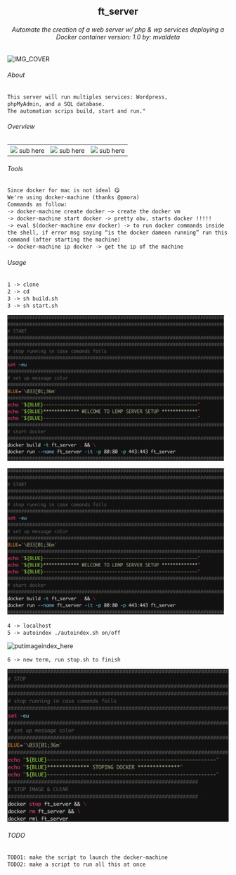 <h2 align="center">
ft_server 
</h2>
<h6 align="center">
Automate the creation of a web server w/ php & wp services deploying a Docker container
version: 1.0
by: mvaldeta
</h6>

<h2>
</h2>

![IMG_COVER](https://64.media.tumblr.com/1d78a493131209373213778d68f4c7f7/tumblr_pgphx8YABJ1vehqeko1_1280.jpg)

###### About  
```
This server will run multiples services: Wordpress,  
phpMyAdmin, and a SQL database.
The automation scrips build, start and run."
```

###### Overview

| | | |
|:-------------------------:|:-------------------------:|:-------------------------:|
|<img src="https://64.media.tumblr.com/c5b04f340576ce5859ac69e6401450e3/6dab6b5c26e26f6c-30/s1280x1920/4b3d1abd358d41def4dbfb5b8d5ae40254d0cc88.jpg" width="200"> sub here|<img src="https://64.media.tumblr.com/33dbe83c6197a3cd6ad4310a0a5486bd/2176a82ead6fd58d-91/s1280x1920/beee5984a9e174ca46131c6196b61cc562744bb4.jpg" width="200"> sub here|<img src="https://64.media.tumblr.com/8da44fb8814ac1482f4a909f99f8ca41/2176a82ead6fd58d-89/s1280x1920/a16611cf91e0ba0ab41823313ff41dc4eb0cf3da.jpg" width="200"> sub here|<img src="https://64.media.tumblr.com/30b98071c89271d8b2de5f8caeb60885/27d8b878f7373bc3-45/s1280x1920/33724b1b0f3bf754bcb9b1613026e853d6c09be1.jpg" width="300"> sub here|

###### Tools
```
Since docker for mac is not ideal 😋
We're using docker-machine (thanks @pmora)
Commands as follow:
-> docker-machine create docker —> create the docker vm
-> docker-machine start docker -> pretty obv, starts docker !!!!!
-> eval $(docker-machine env docker) -> to run docker commands inside the shell, if error msg saying “is the docker dameon running” run this command (after starting the machine)
-> docker-machine ip docker -> get the ip of the machine
```
###### Usage
```
1 -> clone
2 -> cd
3 -> sh build.sh
3 -> sh start.sh
```
![build](https://github.com/m4r11/02.ft_server/blob/main/z.media/Screen%20Shot%202021-06-16%20at%2010.35.50.png)

![start](https://github.com/m4r11/02.ft_server/blob/main/z.media/Screen%20Shot%202021-06-16%20at%2010.35.50.png)
```
4 -> localhost
5 -> autoindex ./autoindex.sh on/off
```
![putimageindex_here]()
```
6 -> new term, run stop.sh to finish
```
![stop](https://github.com/m4r11/02.ft_server/blob/main/z.media/Screen%20Shot%202021-06-16%20at%2010.36.27.png)

###### TODO 
```
TODO1: make the script to launch the docker-machine   
TODO2: make a script to run all this at once   
```
